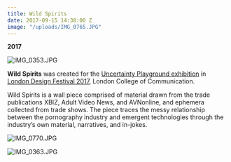 ```yaml
---
title: Wild Spirits
date: 2017-09-15 14:38:00 Z
image: "/uploads/IMG_0765.JPG"
---
```


**2017**

![IMG_0353.JPG](/uploads/IMG_0353.JPG)

**Wild Spirits** was created for the [Uncertainty Playground exhibition](http://uncertaintyplayground.com/) in [London Design Festival 2017](http://www.londondesignfestival.com/), London College of Communication.

Wild Spirits is a wall piece comprised of material drawn from the trade publications XBIZ, Adult Video News, and AVNonline, and ephemera collected from trade shows. The piece traces the messy relationship between the pornography industry and emergent technologies through the industry’s own material, narratives, and in-jokes.

![IMG_0770.JPG](/uploads/IMG_0770.JPG)

![IMG_0363.JPG](/uploads/IMG_0363.JPG)